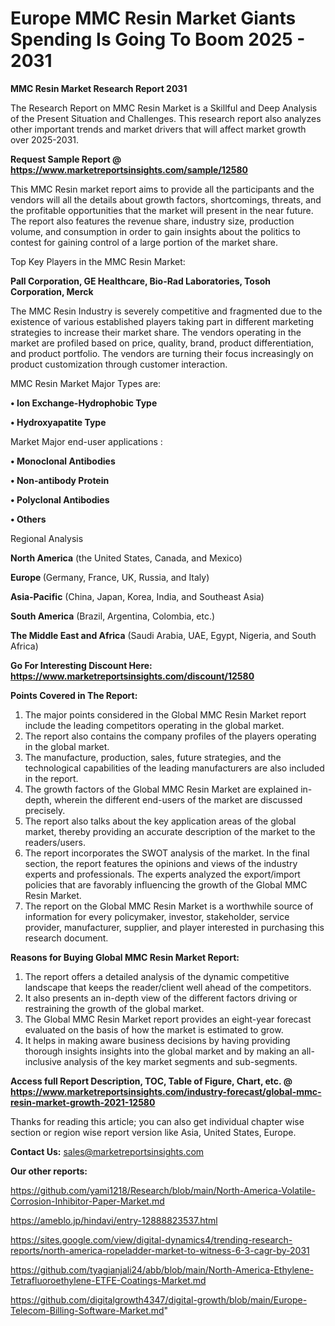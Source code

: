# Europe MMC Resin Market Giants Spending Is Going To Boom 2025 - 2031

<strong>MMC Resin Market Research Report 2031</strong>

The Research Report on MMC Resin Market is a Skillful and Deep Analysis of the Present Situation and Challenges. This research report also analyzes other important trends and market drivers that will affect market growth over 2025-2031.

<strong>Request Sample Report @ <a href=https://www.marketreportsinsights.com/sample/12580>https://www.marketreportsinsights.com/sample/12580</a></strong>

This MMC Resin market report aims to provide all the participants and the vendors will all the details about growth factors, shortcomings, threats, and the profitable opportunities that the market will present in the near future. The report also features the revenue share, industry size, production volume, and consumption in order to gain insights about the politics to contest for gaining control of a large portion of the market share.

Top Key Players in the MMC Resin Market:

<strong>Pall Corporation, GE Healthcare, Bio-Rad Laboratories, Tosoh Corporation, Merck</strong>

The MMC Resin Industry is severely competitive and fragmented due to the existence of various established players taking part in different marketing strategies to increase their market share. The vendors operating in the market are profiled based on price, quality, brand, product differentiation, and product portfolio. The vendors are turning their focus increasingly on product customization through customer interaction.

MMC Resin Market Major Types are:

<strong>• Ion Exchange-Hydrophobic Type

• Hydroxyapatite Type</strong>

Market Major end-user applications :

<strong>• Monoclonal Antibodies

• Non-antibody Protein

• Polyclonal Antibodies

• Others</strong>

Regional Analysis

</u><strong><b>North America</b></strong> (the United States, Canada, and Mexico)

<strong><b>Europe </b></strong>(Germany, France, UK, Russia, and Italy)

<strong><b>Asia-Pacific</b></strong> (China, Japan, Korea, India, and Southeast Asia)

<strong><b>South America</b></strong> (Brazil, Argentina, Colombia, etc.)

<strong><b>The Middle East and Africa</b></strong> (Saudi Arabia, UAE, Egypt, Nigeria, and South Africa)

<strong>Go For Interesting Discount Here: <a href=https://www.marketreportsinsights.com/discount/12580>https://www.marketreportsinsights.com/discount/12580</a></strong>

<strong>Points Covered in The Report:</strong>
<ol>
  <li>The major points considered in the Global MMC Resin Market report include the leading competitors operating in the global market.</li>
  <li>The report also contains the company profiles of the players operating in the global market.</li>
  <li>The manufacture, production, sales, future strategies, and the technological capabilities of the leading manufacturers are also included in the report.</li>
  <li>The growth factors of the Global MMC Resin Market are explained in-depth, wherein the different end-users of the market are discussed precisely.</li>
  <li>The report also talks about the key application areas of the global market, thereby providing an accurate description of the market to the readers/users.</li>
  <li>The report incorporates the SWOT analysis of the market. In the final section, the report features the opinions and views of the industry experts and professionals. The experts analyzed the export/import policies that are favorably influencing the growth of the Global MMC Resin Market.</li>
  <li>The report on the Global MMC Resin Market is a worthwhile source of information for every policymaker, investor, stakeholder, service provider, manufacturer, supplier, and player interested in purchasing this research document.</li>
</ol>
<strong>Reasons for Buying Global MMC Resin Market Report:</strong>

<ol>
  <li>The report offers a detailed analysis of the dynamic competitive landscape that keeps the reader/client well ahead of the competitors.</li>
  <li>It also presents an in-depth view of the different factors driving or restraining the growth of the global market.</li>
  <li>The Global MMC Resin Market report provides an eight-year forecast evaluated on the basis of how the market is estimated to grow.</li>
  <li>It helps in making aware business decisions by having providing thorough insights insights into the global market and by making an all-inclusive analysis of the key market segments and sub-segments.</li>
</ol>
<strong>Access full Report Description, TOC, Table of Figure, Chart, etc. @ <a href=https://www.marketreportsinsights.com/industry-forecast/global-mmc-resin-market-growth-2021-12580>https://www.marketreportsinsights.com/industry-forecast/global-mmc-resin-market-growth-2021-12580</a></strong>


Thanks for reading this article; you can also get individual chapter wise section or region wise report version like Asia, United States, Europe.

<strong>Contact Us:</strong>
sales@marketreportsinsights.com

<strong>Our other reports:</strong>

<a href=https://github.com/yami1218/Research/blob/main/North-America-Volatile-Corrosion-Inhibitor-Paper-Market.md>https://github.com/yami1218/Research/blob/main/North-America-Volatile-Corrosion-Inhibitor-Paper-Market.md</a>

<a href=https://ameblo.jp/hindavi/entry-12888823537.html>https://ameblo.jp/hindavi/entry-12888823537.html</a>

<a href=https://sites.google.com/view/digital-dynamics4/trending-research-reports/north-america-ropeladder-market-to-witness-6-3-cagr-by-2031>https://sites.google.com/view/digital-dynamics4/trending-research-reports/north-america-ropeladder-market-to-witness-6-3-cagr-by-2031</a>

<a href=https://github.com/tyagianjali24/abb/blob/main/North-America-Ethylene-Tetrafluoroethylene-ETFE-Coatings-Market.md>https://github.com/tyagianjali24/abb/blob/main/North-America-Ethylene-Tetrafluoroethylene-ETFE-Coatings-Market.md</a>

<a href=https://github.com/digitalgrowth4347/digital-growth/blob/main/Europe-Telecom-Billing-Software-Market.md>https://github.com/digitalgrowth4347/digital-growth/blob/main/Europe-Telecom-Billing-Software-Market.md</a>"

